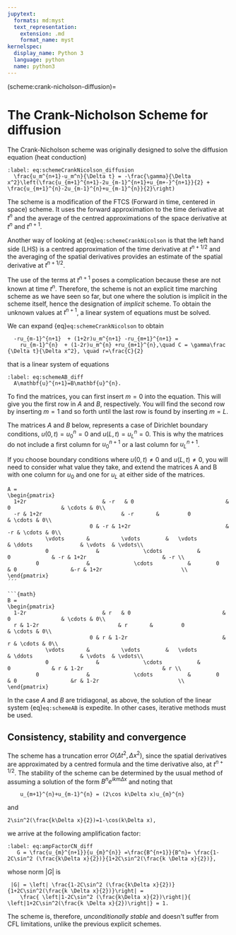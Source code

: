 ```yaml
---
jupytext:
  formats: md:myst
  text_representation:
    extension: .md
    format_name: myst
kernelspec:
  display_name: Python 3
  language: python
  name: python3
---
```

(scheme:crank-nicholson-diffusion)=
# The Crank-Nicholson Scheme for diffusion

The Crank-Nicholson scheme was originally designed to solve the diffusion equation (heat conduction)

```{math}
:label: eq:schemeCrankNicolson_diffusion
  \frac{u_m^{n+1}-u_m^n}{\Delta t} = -\frac{\gamma}{\Delta x^2}\left(\frac{u_{m+1}^{n+1}-2u_{m-1}^{n+1}+u_{m+-}^{n+1}}{2} + \frac{u_{m+1}^{n}-2u_{m-1}^{n}+u_{m-1}^{n}}{2}\right)
```

The scheme is a modification of the FTCS (Forward in time, centered in space) scheme. It uses the forward approximation to the time derivative at $t^n$ and the average of the centred approximations of the space derivative at $t^n$ and $t^{n+1}$.

Another way of looking at {eq}`eq:schemeCrankNicolson` is that the left hand side (LHS) is a centred approximation of the time derivative at $t^{n+1/2}$ and the averaging of the spatial derivatives provides an estimate of the spatial derivative at $t^{n+1/2}$.

The use of the terms at $t^{n+1}$ poses a complication because these are not known at time $t^n$. Therefore, the scheme is not an explicit time marching scheme as we have seen so far, but one where the solution is implicit in the scheme itself, hence the designation of *implicit* scheme. To obtain the unknown values at $t^{n+1}$, a linear system of equations must be solved. 

We can expand {eq}`eq:schemeCrankNicolson` to obtain 

```{math}
  -ru_{m-1}^{n+1}  + (1+2r)u_m^{n+1} -ru_{m+1}^{n+1} =
    ru_{m-1}^{n}  + (1-2r)u_m^{n} +ru_{m+1}^{n},\quad C = \gamma\frac {\Delta t}{\Delta x^2}, \quad r=\frac{C}{2}   
```

that is a linear system of equations 

```{math}
:label: eq:schemeAB_diff
  A\mathbf{u}^{n+1}=B\mathbf{u}^{n}.
```

To find the matrices, you can first insert $m=0$ into the equation. This will give you the first row in $A$ and $B$, respectively. You will find the second row by inserting $m=1$ and so forth until the last row is found by inserting $m=L$. 

The matrices $A$ and $B$ below, represents a case of Dirichlet boundary conditions, $u(0,t)=u_0^n=0$ and $u(L,t)=u_L^n=0$. This is why the matrices do not include a first column for $u_0^{n+1}$ or a last column for $u_L^{n+1}$.

If you choose boundary conditions where $u(0,t)\neq 0$ and $u(L,t)\neq 0$, you will need to consider what value they take, and extend the matrices A and B with one column for $u_0$ and one for $u_L$ at either side of the matrices. 

```{math}
A = 
\begin{pmatrix}
  1+2r                        & -r   & 0                             &         0                & \cdots & 0\\
  -r & 1+2r                         & -r       &         0                & \cdots & 0\\
                          0 & -r & 1+2r                              & -r & \cdots & 0\\
            \vdots       &          \vdots        &   \vdots                     & \ddots               & \vdots  & \vdots\\
            0               &              \cdots           &            0             & -r & 1+2r                        & -r \\
         0               &              \cdots           &        0                 & 0                 &-r & 1+2r                         \\
\end{pmatrix}
´´´

```{math}
B = 
\begin{pmatrix}
  1-2r                        & r   & 0                             &         0                & \cdots & 0\\
  r & 1-2r                         & r       &         0                & \cdots & 0\\
                          0 & r & 1-2r                              & r & \cdots & 0\\
            \vdots       &          \vdots        &   \vdots                     & \ddots               & \vdots  & \vdots\\
            0               &              \cdots           &            0             & r & 1-2r                         & r \\
         0               &              \cdots           &        0                 & 0                 &r & 1-2r                         \\
\end{pmatrix}
```

In the case $A$ and $B$ are tridiagonal, as above, the solution of the linear system {eq}`eq:schemeAB` is expedite. In other cases, iterative methods must be used.

## Consistency, stability and convergence

The scheme has a truncation error $O(\Delta t^2,\Delta x^2)$, since the spatial derivatives are approximated by a centred formula and the time derivative also, at $t^{n+1/2}$.
The stability of the scheme can be determined by the usual method of assuming a solution of the form $B^n e^{ikm\Delta x}$ and noting that

```{math}
    u_{m+1}^{n}+u_{m-1}^{n} = (2\cos k\Delta x)u_{m}^{n}
```

and 

```{math}
2\sin^2(\frac{k\Delta x}{2})=1-\cos(k\Delta x),
```

we arrive at the following amplification factor:

```{math}
:label: eq:ampFactorCN_diff
   G = \frac{u_{m}^{n+1}}{u_{m}^{n}} =\frac{B^{n+1}}{B^n}= \frac{1-2C\sin^2 (\frac{k\Delta x}{2})}{1+2C\sin^2(\frac{k \Delta x}{2})},
```

whose norm $|G|$ is

```{math}
 |G| = \left| \frac{1-2C\sin^2 (\frac{k\Delta x}{2})}{1+2C\sin^2(\frac{k \Delta x}{2})}\right| = 
    \frac{ \left|1-2C\sin^2 (\frac{k\Delta x}{2})\right|}{ \left|1+2C\sin^2(\frac{k \Delta x}{2})\right|} = 1.
```

The scheme is, therefore, *unconditionally stable* and doesn't suffer from CFL limitations, unlike the previous explicit schemes.

